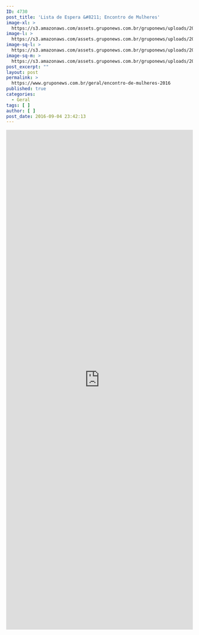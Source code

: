 ```yaml
---
ID: 4730
post_title: 'Lista de Espera &#8211; Encontro de Mulheres'
image-xl: >
  https://s3.amazonaws.com/assets.gruponews.com.br/gruponews/uploads/2016/07/banner-mulheres.jpg
image-l: >
  https://s3.amazonaws.com/assets.gruponews.com.br/gruponews/uploads/2016/07/banner-mulheres.jpg
image-sq-l: >
  https://s3.amazonaws.com/assets.gruponews.com.br/gruponews/uploads/2016/07/banner-mulheres.jpg
image-sq-m: >
  https://s3.amazonaws.com/assets.gruponews.com.br/gruponews/uploads/2016/07/banner-mulheres-720x353.jpg
post_excerpt: ""
layout: post
permalink: >
  https://www.gruponews.com.br/geral/encontro-de-mulheres-2016
published: true
categories:
  - Geral
tags: [ ]
author: [ ]
post_date: 2016-09-04 23:42:13
---
```

<iframe src="https://docs.google.com/forms/d/e/1FAIpQLSf1-K7hbN-9le-jauLrQyVMDsi5mUbgvGXJvm3NiMWLxTccxQ/viewform?embedded=true" width="100%" height="1350" frameborder="0" marginwidth="0" marginheight="0">Nos dias 22 e 23 de outubro acontecerá o encontro de mulheres. Tema: "Mulheres com Propósito no Reino de Deus".</iframe>